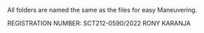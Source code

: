 All folders are named the same as the files for easy Maneuvering.

REGISTRATION NUMBER: SCT212-0590/2022
RONY KARANJA
